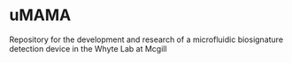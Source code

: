 # uMAMA
Repository for the development and research of a microfluidic biosignature detection device in the Whyte Lab at Mcgill
